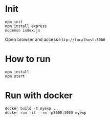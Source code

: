 # Init
```
npm init
npm install express
nodemon index.js
```

Open browser and access `http://localhost:3000`

# How to run
```
npm install 
npm start
```

# Run with docker
```
docker build -t myexp .
docker run -it --rm -p3000:3000 myexp
```

